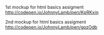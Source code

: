 1st mockup for html basics assigment http://codepen.io/JohnnyLamb/pen/KpRKxm

2nd mockup for html basics assigment http://codepen.io/JohnnyLamb/pen/gpzOdb
